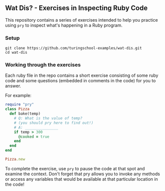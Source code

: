 ## Wat Dis? - Exercises in Inspecting Ruby Code

This repository contains a series of exercises intended to help you practice using `pry` to inspect what's happening in a Ruby program.

### Setup

```
git clone https://github.com/turingschool-examples/wat-dis.git
cd wat-dis
```

### Working through the exercises

Each ruby file in the repo contains a short exercise consisting of some ruby code and some questions (embedded in comments in the code) for you to answer.

For example:

```ruby
require "pry"
class Pizza
  def bake(temp)
    # Q: What is the value of temp?
    # (you should pry here to find out!)
    # A: _______________
    if temp > 300
      @cooked = true
    end
  end
end

Pizza.new
```

To complete the exercise, use `pry` to pause the code at that spot and examine the context. Don't forget that pry allows you to invoke any methods or access any variables that would be available at that particular location in the code!

